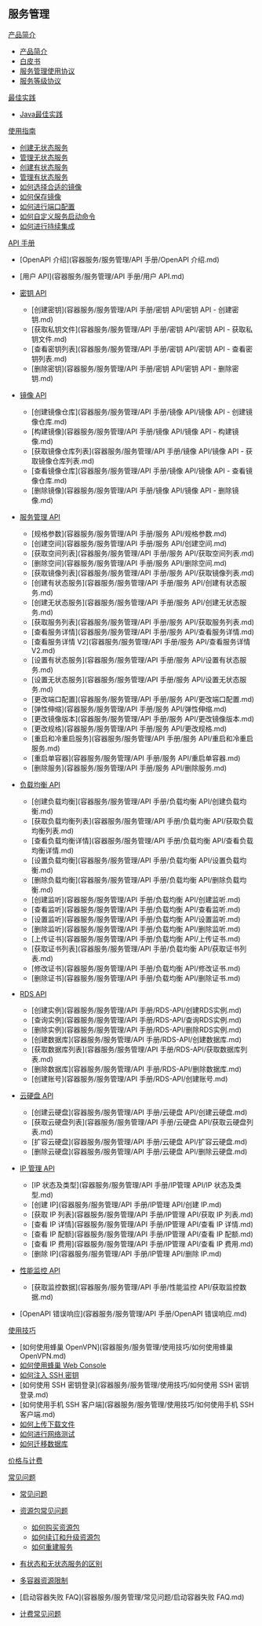 ## 服务管理

[产品简介]()
 
  * [产品简介](容器服务/服务管理/产品简介/服务管理产品简介.md)
  * [白皮书](容器服务/服务管理/产品简介/容器服务白皮书.md)
  * [服务管理使用协议](容器服务/服务管理/产品简介/服务管理功能使用协议.md)
  * [服务等级协议](容器服务/服务管理/产品简介/服务管理服务等级协议（SLA）.md)

[最佳实践]()
  * [Java最佳实践](容器服务/服务管理/最佳实践/Java最佳实践.md)

[使用指南]()

  * [创建无状态服务](容器服务/服务管理/使用指南/创建无状态服务.md)
  * [管理无状态服务](容器服务/服务管理/使用指南/管理无状态服务.md)
  * [创建有状态服务](容器服务/服务管理/使用指南/创建有状态服务.md)
  * [管理有状态服务](容器服务/服务管理/使用指南/管理有状态服务.md)
  * [如何选择合适的镜像](容器服务/服务管理/使用指南/如何选择合适的镜像.md)
  * [如何保存镜像](容器服务/服务管理/使用指南/如何保存镜像.md)
  * [如何进行端口配置](容器服务/服务管理/使用指南/如何进行端口配置.md)
  * [如何自定义服务启动命令](容器服务/服务管理/使用指南/如何自定义服务启动命令.md)
  * [如何进行持续集成](容器服务/服务管理/使用指南/如何进行持续集成.md)

[API 手册]()

* [OpenAPI 介绍](容器服务/服务管理/API 手册/OpenAPI 介绍.md)
* [用户 API](容器服务/服务管理/API 手册/用户 API.md)
* [密钥 API]()

  * [创建密钥](容器服务/服务管理/API 手册/密钥 API/密钥 API - 创建密钥.md)
  * [获取私钥文件](容器服务/服务管理/API 手册/密钥 API/密钥 API - 获取私钥文件.md)
  * [查看密钥列表](容器服务/服务管理/API 手册/密钥 API/密钥 API - 查看密钥列表.md)
  * [删除密钥](容器服务/服务管理/API 手册/密钥 API/密钥 API - 删除密钥.md)
* [镜像 API]()

  * [创建镜像仓库](容器服务/服务管理/API 手册/镜像 API/镜像 API - 创建镜像仓库.md)
  * [构建镜像](容器服务/服务管理/API 手册/镜像 API/镜像 API - 构建镜像.md)
  * [获取镜像仓库列表](容器服务/服务管理/API 手册/镜像 API/镜像 API - 获取镜像仓库列表.md)
  * [查看镜像仓库](容器服务/服务管理/API 手册/镜像 API/镜像 API - 查看镜像仓库.md)
  * [删除镜像](容器服务/服务管理/API 手册/镜像 API/镜像 API - 删除镜像.md)
* [服务管理 API]()

  * [规格参数](容器服务/服务管理/API 手册/服务 API/规格参数.md)
  * [创建空间](容器服务/服务管理/API 手册/服务 API/创建空间.md)
  * [获取空间列表](容器服务/服务管理/API 手册/服务 API/获取空间列表.md)
  * [删除空间](容器服务/服务管理/API 手册/服务 API/删除空间.md)
  * [获取镜像列表](容器服务/服务管理/API 手册/服务 API/获取镜像列表.md)
  * [创建有状态服务](容器服务/服务管理/API 手册/服务 API/创建有状态服务.md)
  * [创建无状态服务](容器服务/服务管理/API 手册/服务 API/创建无状态服务.md)
  * [获取服务列表](容器服务/服务管理/API 手册/服务 API/获取服务列表.md)
  * [查看服务详情](容器服务/服务管理/API 手册/服务 API/查看服务详情.md)
  * [查看服务详情 V2](容器服务/服务管理/API 手册/服务 API/查看服务详情V2.md)
  * [设置有状态服务](容器服务/服务管理/API 手册/服务 API/设置有状态服务.md)
  * [设置无状态服务](容器服务/服务管理/API 手册/服务 API/设置无状态服务.md)
  * [更改端口配置](容器服务/服务管理/API 手册/服务 API/更改端口配置.md)
  * [弹性伸缩](容器服务/服务管理/API 手册/服务 API/弹性伸缩.md)
  * [更改镜像版本](容器服务/服务管理/API 手册/服务 API/更改镜像版本.md)
  * [更改规格](容器服务/服务管理/API 手册/服务 API/更改规格.md)
  * [重启和冷重启服务](容器服务/服务管理/API 手册/服务 API/重启和冷重启服务.md)
  * [重启单容器](容器服务/服务管理/API 手册/服务 API/重启单容器.md)
  * [删除服务](容器服务/服务管理/API 手册/服务 API/删除服务.md)
* [负载均衡 API]()

  * [创建负载均衡](容器服务/服务管理/API 手册/负载均衡 API/创建负载均衡.md)
  * [获取负载均衡列表](容器服务/服务管理/API 手册/负载均衡 API/获取负载均衡列表.md)
  * [查看负载均衡详情](容器服务/服务管理/API 手册/负载均衡 API/查看负载均衡详情.md)
  * [设置负载均衡](容器服务/服务管理/API 手册/负载均衡 API/设置负载均衡.md)
  * [删除负载均衡](容器服务/服务管理/API 手册/负载均衡 API/删除负载均衡.md)
  * [创建监听](容器服务/服务管理/API 手册/负载均衡 API/创建监听.md)
  * [查看监听](容器服务/服务管理/API 手册/负载均衡 API/查看监听.md)
  * [设置监听](容器服务/服务管理/API 手册/负载均衡 API/设置监听.md)
  * [删除监听](容器服务/服务管理/API 手册/负载均衡 API/删除监听.md)
  * [上传证书](容器服务/服务管理/API 手册/负载均衡 API/上传证书.md)
  * [获取证书列表](容器服务/服务管理/API 手册/负载均衡 API/获取证书列表.md)
  * [修改证书](容器服务/服务管理/API 手册/负载均衡 API/修改证书.md)
  * [删除证书](容器服务/服务管理/API 手册/负载均衡 API/删除证书.md)
* [RDS API]()

  * [创建实例](容器服务/服务管理/API 手册/RDS-API/创建RDS实例.md)
  * [查询实例](容器服务/服务管理/API 手册/RDS-API/查询RDS实例.md)
  * [删除实例](容器服务/服务管理/API 手册/RDS-API/删除RDS实例.md)
  * [创建数据库](容器服务/服务管理/API 手册/RDS-API/创建数据库.md)
  * [获取数据库列表](容器服务/服务管理/API 手册/RDS-API/获取数据库列表.md)
  * [删除数据库](容器服务/服务管理/API 手册/RDS-API/删除数据库.md)
  * [创建账号](容器服务/服务管理/API 手册/RDS-API/创建账号.md)
* [云硬盘 API]()

  * [创建云硬盘](容器服务/服务管理/API 手册/云硬盘 API/创建云硬盘.md)
  * [获取云硬盘列表](容器服务/服务管理/API 手册/云硬盘 API/获取云硬盘列表.md)
  * [扩容云硬盘](容器服务/服务管理/API 手册/云硬盘 API/扩容云硬盘.md)
  * [删除云硬盘](容器服务/服务管理/API 手册/云硬盘 API/删除云硬盘.md) 
* [IP 管理 API]()

  * [IP 状态及类型](容器服务/服务管理/API 手册/IP管理 API/IP 状态及类型.md)
  * [创建 IP](容器服务/服务管理/API 手册/IP管理 API/创建 IP.md)
  * [获取 IP 列表](容器服务/服务管理/API 手册/IP管理 API/获取 IP 列表.md)
  * [查看 IP 详情](容器服务/服务管理/API 手册/IP管理 API/查看 IP 详情.md)
  * [查看 IP 配额](容器服务/服务管理/API 手册/IP管理 API/查看 IP 配额.md)
  * [查看 IP 费用](容器服务/服务管理/API 手册/IP管理 API/查看 IP 费用.md)
  * [删除 IP](容器服务/服务管理/API 手册/IP管理 API/删除 IP.md)
* [性能监控 API]()

  * [获取监控数据](容器服务/服务管理/API 手册/性能监控 API/获取监控数据.md)
* [OpenAPI 错误响应](容器服务/服务管理/API 手册/OpenAPI 错误响应.md)

[使用技巧]()

  * [如何使用蜂巢 OpenVPN](容器服务/服务管理/使用技巧/如何使用蜂巢 OpenVPN.md)
  * [如何使用蜂巢 Web Console](容器服务/服务管理/使用技巧/如何使用蜂巢WebConsole.md)
  * [如何注入 SSH 密钥](容器服务/服务管理/使用技巧/如何注入SSH密钥.md)
  * [如何使用 SSH 密钥登录](容器服务/服务管理/使用技巧/如何使用 SSH 密钥登录.md)
  * [如何使用手机 SSH 客户端](容器服务/服务管理/使用技巧/如何使用手机 SSH 客户端.md)
  * [如何上传下载文件](容器服务/服务管理/使用技巧/如何上传下载文件.md)
  * [如何进行网络测试](容器服务/服务管理/使用技巧/如何进行网络测试.md)
  * [如何迁移数据库](容器服务/服务管理/使用技巧/如何迁移数据库.md)

[价格与计费](容器服务/服务管理/服务管理价格与计费.md)

[常见问题]()

* [常见问题](容器服务/服务管理/常见问题/服务管理常见问题.md)
* [资源包常见问题]()

  * [如何购买资源包](容器服务/服务管理/常见问题/资源包常见问题/如何购买服务资源包.md)
  * [如何续订和升级资源包](容器服务/服务管理/常见问题/资源包常见问题/如何续订和升级服务资源包.md)
  * [如何重建服务](容器服务/服务管理/常见问题/资源包常见问题/如何重建服务.md)
* [有状态和无状态服务的区别](容器服务/服务管理/常见问题/有状态服务和无状态服务的区别.md)
* [多容器资源限制](容器服务/服务管理/常见问题/多容器资源限制.md)
* [启动容器失败 FAQ](容器服务/服务管理/常见问题/启动容器失败 FAQ.md)
* [计费常见问题](容器服务/服务管理/常见问题/计费常见问题.md)